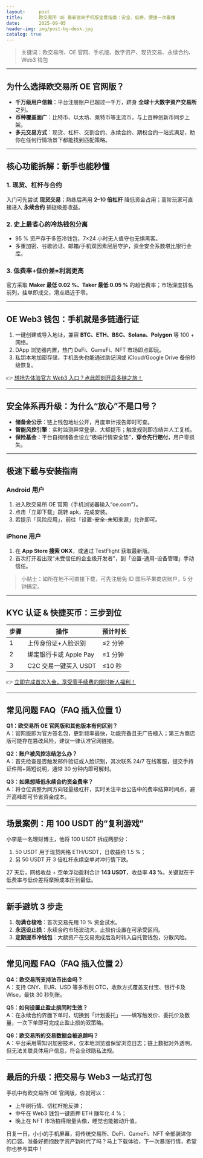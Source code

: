 ```yaml
---
layout:     post
title:      欧交易所 OE 最新官网手机版全景指南：安全、低费、便捷一次看懂
date:       2025-09-05
header-img: img/post-bg-desk.jpg
catalog: true
---
```


> 关键词：欧交易所、OE 官网、手机版、数字资产、现货交易、永续合约、Web3 钱包

---

## 为什么选择欧交易所 OE 官网版？

- **千万级用户信赖**：平台注册账户已超过一千万，跻身 **全球十大数字资产交易所** 之列。  
- **币种覆盖面广**：比特币、以太坊、莱特币等主流币，与上百种创新币同步上架。  
- **多元交易方式**：现货、杠杆、交割合约、永续合约、期权合约一站式满足，助你在任何行情场景下都能找到匹配策略。  

---

## 核心功能拆解：新手也能秒懂

### 1. 现货、杠杆与合约
入门可先尝试 **现货交易**；熟练后再用 **2–10 倍杠杆** 降低资金占用；高阶玩家可直接进入 **永续合约** 捕捉级差收益。

### 2. 史上最省心的冷热钱包分离
- 95 % 资产存于多签冷钱包，7×24 小时无人值守也无惧黑客。  
- 多重加密、谷歌验证、邮箱/手机双因素层层守护，资金安全系数堪比银行金库。  

### 3. 低费率+低价差=利润更高
官方采取 **Maker 最低 0.02 %、Taker 最低 0.05 %** 的超低费率；市场深度排名前列，挂单即成交，滑点趋近于零。

---

## OE Web3 钱包：手机就是多链通行证

1. 一键创建或导入地址，兼容 **BTC、ETH、BSC、Solana、Polygon** 等 100 + 网络。  
2. DApp 浏览器内置，热门 DeFi、GameFi、NFT 市场即点即玩。  
3. 私钥本地加密存储，手机丢失也能通过助记词或 iCloud/Google Drive 备份秒级恢复。  

👉 [想抢先体验官方 Web3 入口？点此即刻开启多链之旅！](https://okxdog.com/)

---

## 安全体系再升级：为什么“放心”不是口号？

- **储备金公示**：链上钱包地址公开，月度审计报告即时可查。  
- **智能风控引擎**：实时监测异常登录、大额提币；触发规则即冻结并人工复核。  
- **保险基金**：平台自掏储备金设立“极端行情安全垫”，**穿仓先行赔付**，用户零损失。  

---

## 极速下载与安装指南

### Android 用户
1. 进入欧交易所 OE 官网（手机浏览器输入“oe.com”）。  
2. 点击「立即下载」跳转 apk，完成安装。  
3. 若提示「风险应用」，前往「设置-安全-未知来源」允许即可。  

### iPhone 用户
1. 在 **App Store 搜索 OKX**，或通过 TestFlight 获取最新版。  
2. 首次打开若出现“未受信任的企业级开发者”，到「设置-通用-设备管理」手动信任。  

> 小贴士：如所在地不可直接下载，可先注册免 ID 国际苹果商店账户，5 分钟搞定。  

---

## KYC 认证 & 快捷买币：三步到位

| 步骤 | 操作 | 预计时长 |
| ---- | ---- | -------- |
| 1 | 上传身份证+人脸识别 | ≤2 分钟 |
| 2 | 绑定银行卡或 Apple Pay | ≤1 分钟 |
| 3 | C2C 交易一键买入 USDT | ≤10 秒 |

👉 [立即完成首次入金，享受零手续费的限时新人福利！](https://okxdog.com/)

---

## 常见问题 FAQ（FAQ 插入位置 1）

**Q1：欧交易所 OE 官网版和其他版本有何区别？**  
A：官网版即为官方签名包，更新频率最快，功能完备且无广告植入；第三方商店版可能存在篡改风险，建议一律认准官网链接。

**Q2：账户被风控冻结怎么办？**  
A：首先检查是否触发邮件验证或人脸识别，其次联系 24/7 在线客服，提交手持证件照+简短说明，通常 30 分钟内即可解封。

**Q3：如果想降低永续合约资金费率？**  
A：将仓位调整为同方向轻量级杠杆，实时关注平台公告中的费率结算时间点，避开高峰即可节省资金成本。

---

## 场景案例：用 100 USDT 的“复利游戏”

小李是一名理财博主，他将 100 USDT 拆成两部分：  
1. 50 USDT 用于现货网格 ETH/USDT，日收益约 1.5 %；  
2. 另 50 USDT 开 3 倍杠杆永续空单对冲行情下跌。  

27 天后，网格收益 + 空单浮动盈利合计 **143 USDT**，收益率 **43 %**。关键就在于低费率与低价差将摩擦成本压到最低。

---

## 新手避坑 3 步走

1. **勿满仓梭哈**：首次交易先用 10 % 资金试水。  
2. **永远设止损**：永续合约市场波动大，止损价设置在可承受区间。  
3. **定期提币冷钱包**：大额资产在交易完成后及时转入自托管钱包，分散风险。

---

## 常见问题 FAQ（FAQ 插入位置 2）

**Q4：欧交易所支持法币出金吗？**  
A：支持 CNY、EUR、USD 等多币别 OTC，收款方式覆盖支付宝、银行卡及 Wise，最快 30 秒到账。

**Q5：如何设置止盈止损同时生效？**  
A：在永续合约界面下单时，切换到「计划委托」——填写触发价、委托价及数量，一次下单即可完成止盈止损的双策略。

**Q6：欧交易所的交易数据会被追踪吗？**  
A：平台采用零知识加密技术，仅本地浏览器保留浏览日志；链上数据对外透明，但无法关联具体用户信息，符合全球隐私法规。

---

## 最后的升级：把交易与 Web3 一站式打包

手机中有欧交易所 OE 官网版，你就可以：  
- 上午刷行情、切杠杆抢反弹；  
- 中午在 Web3 钱包一键质押 ETH 赚年化 4 %；  
- 晚上在 NFT 市场拍得限量头像，睡觉也能被动升值。  

日复一日，小小的手机屏幕，将传统交易所、DeFi、GameFi、NFT 全部装进你的口袋。准备好拥抱数字资产新时代了吗？马上下载体验，下一次暴涨行情，希望你也参与其中！